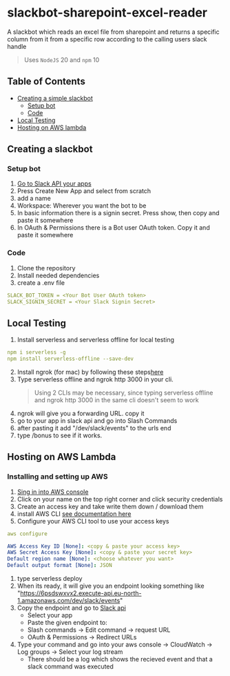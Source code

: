 # slackbot-sharepoint-excel-reader

A slackbot which reads an excel file from sharepoint and returns a specific column from it from a specific row according to the calling users slack handle

> Uses `NodeJS` 20 and `npm` 10

## Table of Contents

- [Creating a simple slackbot](#creating-a-slackbot)
  - [Setup bot](#setup-bot)
  - [Code](#code)
- [Local Testing](#local-testing)
- [Hosting on AWS lambda](#hosting-on-aws-lambda)

## Creating a slackbot

### Setup bot

1. [Go to Slack API your apps](https://api.slack.com/apps)
2. Press Create New App and select from scratch
3. add a name
4. Workspace: Wherever you want the bot to be
5. In basic information there is a signin secret. Press show, then copy and paste it somewhere
6. In OAuth & Permissions there is a Bot user OAuth token. Copy it and paste it somewhere

### Code

1. Clone the repository
2. Install needed dependencies
3. create a .env file

```yaml
SLACK_BOT_TOKEN = <Your Bot User OAuth token>
SLACK_SIGNIN_SECRET = <Your Slack Signin Secret>
```

## Local Testing

1. Install serverless and serverless offline for local testing

```yaml
npm i serverless -g
npm install serverless-offline --save-dev
```

2. Install ngrok (for mac) by following these steps[here](https://download.ngrok.com/mac-os)
3. Type serverless offline and ngrok http 3000 in your cli.
   > Using 2 CLIs may be necessary, since typing serverless offline and ngrok http 3000 in the same cli doesn't seem to work
4. ngrok will give you a forwarding URL. copy it
5. go to your app in slack api and go into Slash Commands
6. after pasting it add "/dev/slack/events" to the urls end
7. type /bonus to see if it works.

## Hosting on AWS Lambda

### Installing and setting up AWS

1. [Sing in into AWS console](https://aws.amazon.com/console/)
2. Click on your name on the top right corner and click security credentials
3. Create an access key and take write them down / download them
4. install AWS CLI [see documentation here](https://docs.aws.amazon.com/cli/latest/userguide/getting-started-install.html)
5. Configure your AWS CLI tool to use your access keys

```yaml
aws configure

AWS Access Key ID [None]: <copy & paste your access key>
AWS Secret Access Key [None]: <copy & paste your secret key>
Default region name [None]: <choose whatever you want>
Default output format [None]: JSON
```

1. type serverless deploy
2. When its ready, it will give you an endpoint looking something like "https://6psdswxvx2.execute-api.eu-north-1.amazonaws.com/dev/slack/events"
3. Copy the endpoint and go to [Slack api](https://api.slack.com/apps/)
   - Select your app
   - Paste the given endpoint to:
   - Slash commands -> Edit command -> request URL
   - OAuth & Permissions -> Redirect URLs
4. Type your command and go into your aws console -> CloudWatch -> Log groups -> Select your log stream
   - There should be a log which shows the recieved event and that a slack command was executed
